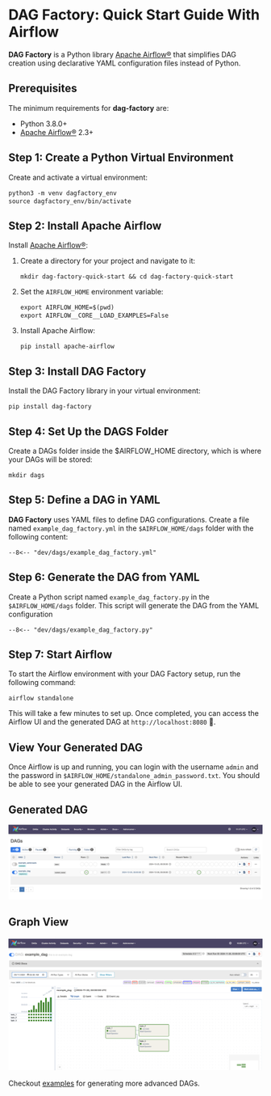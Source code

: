 # DAG Factory: Quick Start Guide With Airflow

**DAG Factory** is a Python library [Apache Airflow®](https://airflow.apache.org) that simplifies DAG creation using declarative YAML configuration files instead of Python.

## Prerequisites

The minimum requirements for **dag-factory** are:

- Python 3.8.0+
- [Apache Airflow®](https://airflow.apache.org) 2.3+

## Step 1: Create a Python Virtual Environment

Create and activate a virtual environment:

```commandline
python3 -m venv dagfactory_env
source dagfactory_env/bin/activate
```

## Step 2: Install Apache Airflow

Install [Apache Airflow®](https://airflow.apache.org):

1. Create a directory for your project and navigate to it:

   ```commandline
   mkdir dag-factory-quick-start && cd dag-factory-quick-start
   ```

2. Set the `AIRFLOW_HOME` environment variable:

   ```commandline
   export AIRFLOW_HOME=$(pwd)
   export AIRFLOW__CORE__LOAD_EXAMPLES=False
   ```

3. Install Apache Airflow:

   ```commandline
   pip install apache-airflow
   ```

## Step 3: Install DAG Factory

Install the DAG Factory library in your virtual environment:

```commandline
pip install dag-factory
```

## Step 4: Set Up the DAGS Folder

Create a DAGs folder inside the $AIRFLOW_HOME directory, which is where your DAGs will be stored:

```commandline
mkdir dags
```

## Step 5: Define a DAG in YAML

**DAG Factory** uses YAML files to define DAG configurations. Create a file named `example_dag_factory.yml` in the `$AIRFLOW_HOME/dags` folder with the following content:

```title="example_dag_factory.yml"
--8<-- "dev/dags/example_dag_factory.yml"
```

## Step 6: Generate the DAG from YAML

Create a Python script named `example_dag_factory.py` in the `$AIRFLOW_HOME/dags` folder. This script will generate the DAG from the YAML configuration

```title="example_dag_factory.py"
--8<-- "dev/dags/example_dag_factory.py"
```

## Step 7: Start Airflow

To start the Airflow environment with your DAG Factory setup, run the following command:

```commandline
airflow standalone
```

This will take a few minutes to set up. Once completed, you can access the Airflow UI and the generated DAG at `http://localhost:8080` 🚀.

## View Your Generated DAG

Once Airflow is up and running, you can login with the username `admin` and the password in `$AIRFLOW_HOME/standalone_admin_password.txt`. You should be able to see your generated DAG in the Airflow UI.

## Generated DAG

![Airflow DAG](../static/images/airflow-home.png)

## Graph View

![Airflow Home](../static/images/airflow-dag.png)

Checkout [examples](https://github.com/astronomer/dag-factory/tree/main/dev/dags) for generating more advanced DAGs.
